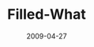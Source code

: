 ---
layout: music 
title: "Filled-What"
series: "Filled"
date: 2009-04-27 
description: "Chuck Mingo discusses the role of the Holy Spirit in the life of a Jesus follower."
audio: "http://s3.amazonaws.com/crossroadsaudiomessages/Filled2.mp3"
audio-duration: "35:06"
src: "http://www.crossroads.net/players/media/mediumHz/190x110_Filled.jpg"
---